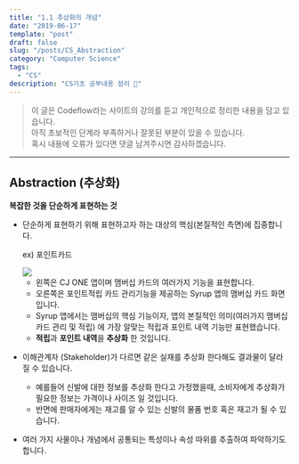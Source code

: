 ```yaml
---
title: "1.1 추상화의 개념"
date: "2019-06-17"
template: "post"
draft: false
slug: "/posts/CS_Abstraction"
category: "Computer Science"
tags:
  - "CS"
description: "CS기초 공부내용 정리 📖"
---
```


> 이 글은 Codeflow라는 사이트의 강의를 듣고 개인적으로 정리한 내용을 담고 있습니다.<br>
> 아직 초보적인 단계라 부족하거나 잘못된 부분이 있을 수 있습니다. <br>
> 혹시 내용에 오류가 있다면 댓글 남겨주시면 감사하겠습니다.
---


## Abstraction (추상화)

**복잡한 것을 단순하게 표현하는 것**

- 단순하게 표현하기 위해 표현하고자 하는 대상의 핵심(본질적인 측면)에 집중합니다.

  ex) 포인트카드
  
  <img src="/Users/jun/blog/content/posts/CS/rewardApp.jpg">
  
  
  
  - 왼쪽은 CJ ONE 앱이며 맴버십 카드의 여러가지 기능을 표현합니다.
  - 오른쪽은 포인트적립 카드 관리기능을 제공하는 Syrup 앱의 맴버십 카드 화면입니다.
  - Syrup 앱에서는 맴버십의 핵심 기능이자, 앱의 본질적인 의미(여러가지 맴버십 카드 관리 및 적립) 에 가장 알맞는 적립과 포인트 내역 기능만 표현했습니다.
  - **적립**과 **포인트 내역**을 **추상화** 한 것입니다.
  
  
  
- 이해관계자 (Stakeholder)가 다르면 같은 실재를 추상화 한다해도 결과물이 달라질 수 있습니다.

  - 예를들어 신발에 대한 정보를 추상화 한다고 가정했을때, 소비자에게 추상화가 필요한 정보는 가격이나 사이즈 일 것입니다.
  - 반면에 판매자에게는 재고를 알 수 있는 신발의 물품 번호 혹은 재고가 될 수 있습니다.

- 여러 가지 사물이나 개념에서 공통되는 특성이나 속성 따위를 추출하여 파악하기도 합니다.



